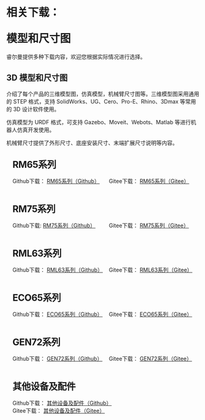 # <p class="hidden">相关下载：</p>模型和尺寸图

睿尔曼提供多种下载内容，欢迎您根据实际情况进行选择。

## 3D 模型和尺寸图

<p>
介绍了每个产品的三维模型图，仿真模型，机械臂尺寸图等。三维模型图采用通用的 STEP 格式，支持 SolidWorks、UG、Cero、Pro-E、Rhino、3Dmax 等常用的 3D 设计软件使用。
</p>
<p>
仿真模型为 URDF 格式，可支持 Gazebo、Moveit、Webots、Matlab 等进行机器人仿真开发使用。
</p>
<p>
机械臂尺寸提供了外形尺寸、底座安装尺寸、末端扩展尺寸说明等内容。
</p>
<div class="wrap">
    <div class="d-flex">
        <div class="wrap-item1">
            <h2>RM65系列</h2>
            <div class="d-flex flex-h-start flex-v-center">
                <p>Github下载： <a href="https://github.com/RealManRobot/rm_models/tree/main/RM65" target="_blank">RM65系列（Github）</a></p>
                <p>Gitee下载： <a href="https://gitee.com/RealManRobot/rm_models/tree/main/RM65" target="_blank">RM65系列（Gitee）</a></p>
            </div>
        </div>
    </div>
</div>
<div class="wrap">
    <div class="d-flex">
        <div class="wrap-item1">
            <h2>RM75系列</h2>
            <div class="d-flex flex-h-start flex-v-center">
                <p>Github下载: <a href="https://github.com/RealManRobot/rm_models/tree/main/RM75" target="_blank">RM75系列（Github）</a></p>
                <p>Gitee下载： <a href="https://gitee.com/RealManRobot/rm_models/tree/main/RM75" target="_blank">RM75系列（Gitee）</a></p>
            </div>
        </div>
    </div>
</div>
<div class="wrap">
    <div class="d-flex">
        <div class="wrap-item1">
            <h2>RML63系列</h2>
            <div class="d-flex flex-h-start flex-v-center">
                <p>Github下载： <a href="https://github.com/RealManRobot/rm_models/tree/main/RML63" target="_blank">RML63系列（Github）</a></p>
                <p>Gitee下载： <a href="https://gitee.com/RealManRobot/rm_models/tree/main/RML63" target="_blank">RML63系列（Gitee）</a></p>
            </div>
        </div>
    </div>
</div>
<div class="wrap">
    <div class="d-flex">
        <div class="wrap-item1">
            <h2>ECO65系列</h2>
            <div class="d-flex flex-h-start flex-v-center">
                <p>Github下载： <a href="https://github.com/RealManRobot/rm_models/tree/main/ECO65" target="_blank">ECO65系列（Github）</a></p>
                <p>Gitee下载： <a href="https://gitee.com/RealManRobot/rm_models/tree/main/ECO65" target="_blank">ECO65系列（Gitee）</a></p>
            </div>
        </div>
    </div>
</div>

<div class="wrap">
    <div class="d-flex">
        <div class="wrap-item1">
            <h2>GEN72系列</h2>
            <div class="d-flex flex-h-start flex-v-center">
            <p>Github下载： <a href="https://github.com/RealManRobot/rm_models/tree/main/GEN72" target="_blank">GEN72系列（Github）</a></p>
            <p>Gitee下载： <a href="https://gitee.com/RealManRobot/rm_models/tree/main/GEN72" target="_blank">GEN72系列（Gitee）</a></p>
            </div>
        </div>
    </div>
</div>

<div class="wrap">
    <div class="d-flex w-100">
        <div class="wrap-item1">
            <h2>其他设备及配件</h2>
            <div class="w-100 d-flex flex-h-start flex-v-center ">
                <p>Github下载： <a href="https://github.com/RealManRobot/rm_models/tree/main/thirdparty" target="_blank">其他设备及配件（Github）</a></p>
                <p>Gitee下载： <a href="https://gitee.com/RealManRobot/rm_models/tree/main/thirdparty" target="_blank">其他设备及配件（Gitee）</a></p>
            </div>
        </div>
    </div>
</div>

<style>
.w-100{
    width:100%;
}
.wrap{
    position:relative;
    width:100%;
    border-radius: 8px;
    background-color:var(--vp-c-bg);
    margin:16px 0;
    padding:16px;
    font-size: var(--vp-custom-block-font-size);
}
.d-flex{
    display:flex;
    flex-wrap:wrap;
}
.flex-h-start{
    justify-content: flex-start;
}
.flex-v-center{
  align-items: center;
}
.wrap-item1{
     width:100%;
}

.wrap-item1 h2{
    font-size:24px !important;
    line-height:32px !important;
    letter-spacing: -0.02em !important;
    height:32px !important;
    margin:0 0 16px 0 !important;
    border-top:none !important;
    padding-top:0 !important;
}
.wrap-item1 p{
    margin:0 !important;
    color:var(--vp-c-text-2) !important;
    width:auto;
    min-width:50%;
}
.wrap-item1 p:nth-of-type(1){
    color:var(--vp-c-text-1) !important;
    margin: 0 !important;
}
.wrap-item1 p:nth-of-type(2){
    color:var(--vp-c-text-1) !important;
    margin: 0 !important;
}
.wrap-item2 p{
    width:100%;
    text-align:center;
    color:var(--vp-c-text-2) !important;
}
</style>
